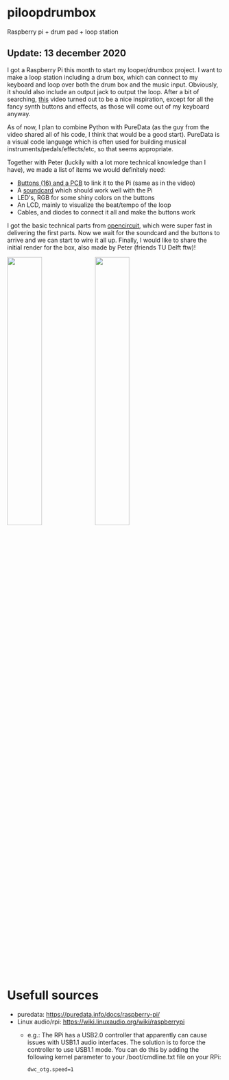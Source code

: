 # piloopdrumbox
Raspberry pi + drum pad + loop station

## Update: 13 december 2020
<p>I got a Raspberry Pi this month to start my looper/drumbox project. I want to make a loop station including a drum box, which can connect to my keyboard and loop over both the drum box and the music input. Obviously, it should also include an output jack to output the loop. After a bit of searching, <a href="https://youtu.be/_nBK8sAl9nw">this</a> video turned out to be a nice inspiration, except for all the fancy synth buttons and effects, as those will come out of my keyboard anyway.</p> 

<p>As of now, I plan to combine Python with PureData (as the guy from the video shared all of his code, I think that would be a good start). PureData is a visual code language which is often used for building musical instruments/pedals/effects/etc, so that seems appropriate. </p>

<p>Together with Peter (luckily with a lot more technical knowledge than I have), we made a list of items we would definitely need:</p>
<ul>
 <li><a href="https://www.sparkfun.com/products/7835">Buttons (16) and a PCB</a> to link it to the Pi (same as in the video)</li> 
 <li>A <a href="https://www.thomann.de/nl/behringer_ucontrol_uca_222.htm">soundcard</a> which should work well with the Pi</li>
 <li>LED's, RGB for some shiny colors on the buttons</li>
 <li>An LCD, mainly to visualize the beat/tempo of the loop</li>
 <li>Cables, and diodes to connect it all and make the buttons work</li>
</ul>
<p>I got the basic technical parts from <a href="https://opencircuit.nl/">opencircuit</a>, which were super fast in delivering the first parts. Now we wait for the soundcard and the buttons to arrive and we can start to wire it all up. Finally, I would like to share the initial render for the box, also made by Peter (friends TU Delft ftw)! </p>
<p>
<img src="https://github.com/roberthofman/piloopdrumbox/blob/main/images/first_delivery.jpeg" align="left" height="40%" width="40%">
<img src="https://github.com/roberthofman/piloopdrumbox/blob/main/images/init_render.jpg" height="40%" width="40%">
<br><br><br><br><br><br><br>
</p>



# Usefull sources
* puredata: https://puredata.info/docs/raspberry-pi/
* Linux audio/rpi: https://wiki.linuxaudio.org/wiki/raspberrypi
  * e.g.: The RPi has a USB2.0 controller that apparently can cause issues with USB1.1 audio interfaces. The solution is to force the controller to use USB1.1 mode. You can do this by adding the following kernel parameter to your /boot/cmdline.txt file on your RPi: 
 
        dwc_otg.speed=1

